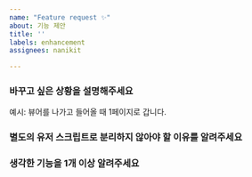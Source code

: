 ```yaml
---
name: "Feature request ✨"
about: 기능 제안
title: ''
labels: enhancement
assignees: nanikit

---
```


### 바꾸고 싶은 상황을 설명해주세요

예시: 뷰어를 나가고 들어올 때 1페이지로 갑니다.

### 별도의 유저 스크립트로 분리하지 않아야 할 이유를 알려주세요

### 생각한 기능을 1개 이상 알려주세요
